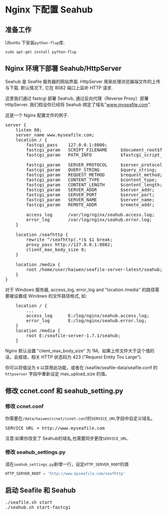 # Nginx 下配置 Seahub

## 准备工作

Ubuntu 下安装<code>python-flup</code>库:
 
```
sudo apt-get install python-flup
```

## Nginx 环境下部署 Seahub/HttpServer 

Seahub 是 Seafile 服务器的网站界面. HttpServer 用来处理浏览器端文件的上传与下载. 默认情况下, 它在 8082 端口上监听 HTTP 请求. 

这里我们通过 fastcgi 部署 Seahub, 通过反向代理（Reverse Proxy）部署 HttpServer. 我们假设你已经将 Seahub 绑定了域名"www.myseafile.com". 

这是一个 Nginx 配置文件的例子.

<pre>
server {
    listen 80;
    server_name www.myseafile.com;
    location / {
        fastcgi_pass    127.0.0.1:8000;
        fastcgi_param   SCRIPT_FILENAME     $document_root$fastcgi_script_name;
        fastcgi_param   PATH_INFO           $fastcgi_script_name;

        fastcgi_param	SERVER_PROTOCOL	    $server_protocol;
        fastcgi_param   QUERY_STRING        $query_string;
        fastcgi_param   REQUEST_METHOD      $request_method;
        fastcgi_param   CONTENT_TYPE        $content_type;
        fastcgi_param   CONTENT_LENGTH      $content_length;
        fastcgi_param	SERVER_ADDR         $server_addr;
        fastcgi_param	SERVER_PORT         $server_port;
        fastcgi_param	SERVER_NAME         $server_name;
        fastcgi_param   REMOTE_ADDR         $remote_addr;

        access_log      /var/log/nginx/seahub.access.log;
    	error_log       /var/log/nginx/seahub.error.log;
    }

    location /seafhttp {
        rewrite ^/seafhttp(.*)$ $1 break;
        proxy_pass http://127.0.0.1:8082;
        client_max_body_size 0;
    }

    location /media {
        root /home/user/haiwen/seafile-server-latest/seahub;
    }
}
</pre>

对于 Windows 服务器, access_log, error_log and "location /media" 的路径需要被设置成 Windows 的文件路径格式, 如:
<pre>
    location / {
        ...
        access_log      E:/log/nginx/seahub.access.log;
        error_log       E:/log/nginx/seahub.error.log;
    }
    location /media {
        root E:/seafile-server-1.7.1/seahub;
    }
</pre>

Nginx 默认设置 "client_max_body_size" 为 1M。如果上传文件大于这个值的话，会报错，相关 HTTP 状态码为 423 ("Request Entity Too Large").

你可以将值设为 <code>0</code> 以禁用此功能，或者在 /seafile/seafile-data/seafile.conf 的 `httpserver` 字段中重新设定 max_upload_size 的值。 

## 修改 ccnet.conf 和 seahub_setting.py

### 修改 ccnet.conf

你需要在<code>/data/haiwen/ccnet/ccnet.conf</code>的<code>SERVICE_URL</code>字段中自定义域名。

<pre>
SERVICE_URL = http://www.myseafile.com
</pre>

注意:如果你改变了 Seahub的域名,也需要同步更改<code>SERVICE_URL</code>.

### 修改 seahub_settings.py

请在<code>seahub_settings.py</code>新增一行，设定`HTTP_SERVER_ROOT`的值

```python
HTTP_SERVER_ROOT = 'http://www.myseafile.com/seafhttp'
```

## 启动 Seafile 和 Seahub

<pre>
./seafile.sh start
./seahub.sh start-fastcgi
</pre>

